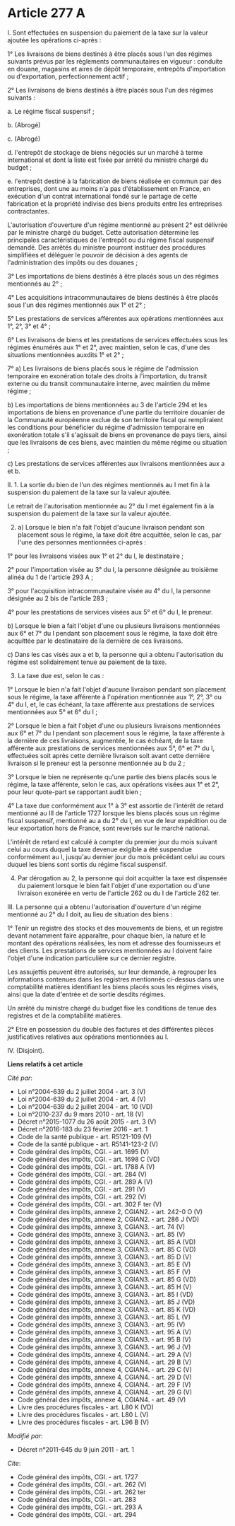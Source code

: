 # Article 277 A

I. Sont effectuées en suspension du paiement de la taxe sur la valeur ajoutée les opérations ci-après : 

1° Les livraisons de biens destinés à être placés sous l'un des régimes suivants prévus par les règlements communautaires en
vigueur : conduite en douane, magasins et aires de dépôt temporaire, entrepôts d'importation ou d'exportation,
perfectionnement actif ; 

2° Les livraisons de biens destinés à être placés sous l'un des régimes suivants : 

a. Le régime fiscal suspensif ; 

b. (Abrogé) 

c. (Abrogé) 

d. l'entrepôt de stockage de biens négociés sur un marché à terme international et dont la liste est fixée par arrêté du
ministre chargé du budget ; 

e. l'entrepôt destiné à la fabrication de biens réalisée en commun par des entreprises, dont une au moins n'a pas
d'établissement en France, en exécution d'un contrat international fondé sur le partage de cette fabrication et la propriété
indivise des biens produits entre les entreprises contractantes. 

L'autorisation d'ouverture d'un régime mentionné au présent 2° est délivrée par le ministre chargé du budget. Cette
autorisation détermine les principales caractéristiques de l'entrepôt ou du régime fiscal suspensif demandé. Des arrêtés du
ministre pourront instituer des procédures simplifiées et déléguer le pouvoir de décision à des agents de l'administration
des impôts ou des douanes ; 

3° Les importations de biens destinés à être placés sous un des régimes mentionnés au 2° ; 

4° Les acquisitions intracommunautaires de biens destinés à être placés sous l'un des régimes mentionnés aux 1° et 2° ; 

5° Les prestations de services afférentes aux opérations mentionnées aux 1°, 2°, 3° et 4° ; 

6° Les livraisons de biens et les prestations de services effectuées sous les régimes énumérés aux 1° et 2°, avec maintien,
selon le cas, d'une des situations mentionnées auxdits 1° et 2° ; 

7° a) Les livraisons de biens placés sous le régime de l'admission temporaire en exonération totale des droits à
l'importation, du transit externe ou du transit communautaire interne, avec maintien du même régime ; 

b) Les importations de biens mentionnées au 3 de l'article 294 et les importations de biens en provenance d'une partie du
territoire douanier de la Communauté européenne exclue de son territoire fiscal qui rempliraient les conditions pour
bénéficier du régime d'admission temporaire en exonération totale s'il s'agissait de biens en provenance de pays tiers, ainsi
que les livraisons de ces biens, avec maintien du même régime ou situation ; 

c) Les prestations de services afférentes aux livraisons mentionnées aux a et b. 

II. 1. La sortie du bien de l'un des régimes mentionnés au I met fin à la suspension du paiement de la taxe sur la valeur
ajoutée. 

Le retrait de l'autorisation mentionnée au 2° du I met également fin à la suspension du paiement de la taxe sur la valeur
ajoutée. 

2. a) Lorsque le bien n'a fait l'objet d'aucune livraison pendant son placement sous le régime, la taxe doit être acquittée,
selon le cas, par l'une des personnes mentionnées ci-après : 

1° pour les livraisons visées aux 1° et 2° du I, le destinataire ; 

2° pour l'importation visée au 3° du I, la personne désignée au troisième alinéa du 1 de l'article 293 A ; 

3° pour l'acquisition intracommunautaire visée au 4° du I, la personne désignée au 2 bis de l'article 283 ; 

4° pour les prestations de services visées aux 5° et 6° du I, le preneur. 

b) Lorsque le bien a fait l'objet d'une ou plusieurs livraisons mentionnées aux 6° et 7° du I pendant son placement sous le
régime, la taxe doit être acquittée par le destinataire de la dernière de ces livraisons. 

c) Dans les cas visés aux a et b, la personne qui a obtenu l'autorisation du régime est solidairement tenue au paiement de la
taxe. 

3. La taxe due est, selon le cas : 

1° Lorsque le bien n'a fait l'objet d'aucune livraison pendant son placement sous le régime, la taxe afférente à l'opération
mentionnée aux 1°, 2°, 3° ou 4° du I, et, le cas échéant, la taxe afférente aux prestations de services mentionnées aux 5° et
6° du I ; 

2° Lorsque le bien a fait l'objet d'une ou plusieurs livraisons mentionnées aux 6° et 7° du I pendant son placement sous le
régime, la taxe afférente à la dernière de ces livraisons, augmentée, le cas échéant, de la taxe afférente aux prestations de
services mentionnées aux 5°, 6° et 7° du I, effectuées soit après cette dernière livraison soit avant cette dernière
livraison si le preneur est la personne mentionnée au b du 2 ; 

3° Lorsque le bien ne représente qu'une partie des biens placés sous le régime, la taxe afférente, selon le cas, aux
opérations visées aux 1° et 2°, pour leur quote-part se rapportant audit bien ; 

4° La taxe due conformément aux 1° à 3° est assortie de l'intérêt de retard mentionné au III de l'article 1727 lorsque les
biens placés sous un régime fiscal suspensif, mentionné au a du 2° du I, en vue de leur expédition ou de leur exportation
hors de France, sont reversés sur le marché national. 

L'intérêt de retard est calculé à compter du premier jour du mois suivant celui au cours duquel la taxe devenue exigible a
été suspendue conformément au I, jusqu'au dernier jour du mois précédant celui au cours duquel les biens sont sortis du
régime fiscal suspensif. 

4. Par dérogation au 2, la personne qui doit acquitter la taxe est dispensée du paiement lorsque le bien fait l'objet d'une
exportation ou d'une livraison exonérée en vertu de l'article 262 ou du I de l'article 262 ter. 

III. La personne qui a obtenu l'autorisation d'ouverture d'un régime mentionné au 2° du I doit, au lieu de situation des
biens : 

1° Tenir un registre des stocks et des mouvements de biens, et un registre devant notamment faire apparaître, pour chaque
bien, la nature et le montant des opérations réalisées, les nom et adresse des fournisseurs et des clients. Les prestations
de services mentionnées au I doivent faire l'objet d'une indication particulière sur ce dernier registre. 

Les assujettis peuvent être autorisés, sur leur demande, à regrouper les informations contenues dans les registres mentionnés
ci-dessus dans une comptabilité matières identifiant les biens placés sous les régimes visés, ainsi que la date d'entrée et
de sortie desdits régimes. 

Un arrêté du ministre chargé du budget fixe les conditions de tenue des registres et de la comptabilité matières. 

2° Etre en possession du double des factures et des différentes pièces justificatives relatives aux opérations mentionnées au
I. 

IV. (Disjoint).

**Liens relatifs à cet article**

_Cité par_:

  - Loi n°2004-639 du 2 juillet 2004 - art. 3 (V)
  - Loi n°2004-639 du 2 juillet 2004 - art. 4 (V)
  - Loi n°2004-639 du 2 juillet 2004 - art. 10 (VD)
  - Loi n°2010-237 du 9 mars 2010 - art. 18 (V)
  - Décret n°2015-1077 du 26 août 2015 - art. 3 (V)
  - Décret n°2016-183 du 23 février 2016 - art. 1
  - Code de la santé publique - art. R5121-109 (V)
  - Code de la santé publique - art. R5141-123-2 (V)
  - Code général des impôts, CGI. - art. 1695 (V)
  - Code général des impôts, CGI. - art. 1698 C (VD)
  - Code général des impôts, CGI. - art. 1788 A (V)
  - Code général des impôts, CGI. - art. 284 (V)
  - Code général des impôts, CGI. - art. 289 A (V)
  - Code général des impôts, CGI. - art. 291 (V)
  - Code général des impôts, CGI. - art. 292 (V)
  - Code général des impôts, CGI. - art. 302 F ter (V)
  - Code général des impôts, annexe 2, CGIAN2. - art. 242-0 O (V)
  - Code général des impôts, annexe 2, CGIAN2. - art. 286 J (VD)
  - Code général des impôts, annexe 3, CGIAN3. - art. 74 (V)
  - Code général des impôts, annexe 3, CGIAN3. - art. 85 (V)
  - Code général des impôts, annexe 3, CGIAN3. - art. 85 A (VD)
  - Code général des impôts, annexe 3, CGIAN3. - art. 85 C (VD)
  - Code général des impôts, annexe 3, CGIAN3. - art. 85 D (V)
  - Code général des impôts, annexe 3, CGIAN3. - art. 85 E (V)
  - Code général des impôts, annexe 3, CGIAN3. - art. 85 F (V)
  - Code général des impôts, annexe 3, CGIAN3. - art. 85 G (VD)
  - Code général des impôts, annexe 3, CGIAN3. - art. 85 H (V)
  - Code général des impôts, annexe 3, CGIAN3. - art. 85 I (VD)
  - Code général des impôts, annexe 3, CGIAN3. - art. 85 J (VD)
  - Code général des impôts, annexe 3, CGIAN3. - art. 85 K (VD)
  - Code général des impôts, annexe 3, CGIAN3. - art. 85 L (V)
  - Code général des impôts, annexe 3, CGIAN3. - art. 95 (V)
  - Code général des impôts, annexe 3, CGIAN3. - art. 95 A (V)
  - Code général des impôts, annexe 3, CGIAN3. - art. 95 B (V)
  - Code général des impôts, annexe 3, CGIAN3. - art. 96 J (V)
  - Code général des impôts, annexe 4, CGIAN4. - art. 29 A (V)
  - Code général des impôts, annexe 4, CGIAN4. - art. 29 B (V)
  - Code général des impôts, annexe 4, CGIAN4. - art. 29 C (V)
  - Code général des impôts, annexe 4, CGIAN4. - art. 29 D (V)
  - Code général des impôts, annexe 4, CGIAN4. - art. 29 F (V)
  - Code général des impôts, annexe 4, CGIAN4. - art. 29 G (V)
  - Code général des impôts, annexe 4, CGIAN4. - art. 49 (V)
  - Livre des procédures fiscales - art. L80 K (VD)
  - Livre des procédures fiscales - art. L80 L (V)
  - Livre des procédures fiscales - art. L96 B (V)

_Modifié par_:

  - Décret n°2011-645 du 9 juin 2011 - art. 1

_Cite_:

  - Code général des impôts, CGI. - art. 1727
  - Code général des impôts, CGI. - art. 262 (V)
  - Code général des impôts, CGI. - art. 262 ter
  - Code général des impôts, CGI. - art. 283
  - Code général des impôts, CGI. - art. 293 A
  - Code général des impôts, CGI. - art. 294
